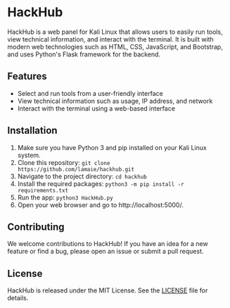# HackHub

HackHub is a web panel for Kali Linux that allows users to easily run tools, view technical information, and interact with the terminal. It is built with modern web technologies such as HTML, CSS, JavaScript, and Bootstrap, and uses Python's Flask framework for the backend.

## Features

- Select and run tools from a user-friendly interface
- View technical information such as usage, IP address, and network
- Interact with the terminal using a web-based interface

## Installation

1. Make sure you have Python 3 and pip installed on your Kali Linux system.
2. Clone this repository:
`git clone https://github.com/lamaie/hackhub.git`
3. Navigate to the project directory:
`cd hackhub`
4. Install the required packages:
`python3 -m pip install -r requirements.txt`
5. Run the app:
`python3 HackHub.py`
6. Open your web browser and go to http://localhost:5000/.

## Contributing

We welcome contributions to HackHub! If you have an idea for a new feature or find a bug, please open an issue or submit a pull request.

## License

HackHub is released under the MIT License. See the [LICENSE](LICENSE) file for details.



